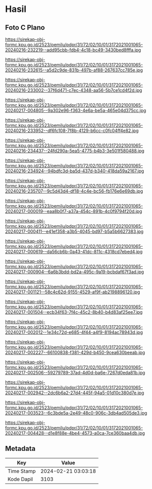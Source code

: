 # Hasil

## Foto C Plano

https://sirekap-obj-formc.kpu.go.id/2523/pemilu/pdpr/31/72/02/10/01/3172021001065-20240216-232219--add95cbb-fdb4-4c18-bc49-3430bed8fffa.jpg

https://sirekap-obj-formc.kpu.go.id/2523/pemilu/pdpr/31/72/02/10/01/3172021001065-20240216-232615--a5d2c9de-831b-497b-af88-267637cc785e.jpg

https://sirekap-obj-formc.kpu.go.id/2523/pemilu/pdpr/31/72/02/10/01/3172021001065-20240216-233002--37f6d471-c7ec-4348-aa56-5b7ce1cd4f2d.jpg

https://sirekap-obj-formc.kpu.go.id/2523/pemilu/pdpr/31/72/02/10/01/3172021001065-20240217-004805--9a302e96-f363-4e6a-be5a-465e04d375cc.jpg

https://sirekap-obj-formc.kpu.go.id/2523/pemilu/pdpr/31/72/02/10/01/3172021001065-20240216-233952--df6fc108-7f8b-4129-b6cc-c0fc04ff4e82.jpg

https://sirekap-obj-formc.kpu.go.id/2523/pemilu/pdpr/31/72/02/10/01/3172021001065-20240216-234437--24fd290a-5ea5-4775-b4b3-3e501f580488.jpg

https://sirekap-obj-formc.kpu.go.id/2523/pemilu/pdpr/31/72/02/10/01/3172021001065-20240216-234924--94bdfc3d-ba5d-437d-b340-418da59a2167.jpg

https://sirekap-obj-formc.kpu.go.id/2523/pemilu/pdpr/31/72/02/10/01/3172021001065-20240216-235707--9c5d43d4-df18-4c4e-bc56-fb176e6e69db.jpg

https://sirekap-obj-formc.kpu.go.id/2523/pemilu/pdpr/31/72/02/10/01/3172021001065-20240217-000019--eaa8b0f7-a37a-454c-891b-4c0f9794f20d.jpg

https://sirekap-obj-formc.kpu.go.id/2523/pemilu/pdpr/31/72/02/10/01/3172021001065-20240217-000411--e41ef358-a3b5-4045-bd97-b5a5b6627383.jpg

https://sirekap-obj-formc.kpu.go.id/2523/pemilu/pdpr/31/72/02/10/01/3172021001065-20240217-000619--da56cb6b-0a43-41dc-811c-4318cd7ebed4.jpg

https://sirekap-obj-formc.kpu.go.id/2523/pemilu/pdpr/31/72/02/10/01/3172021001065-20240217-000904--6a6b3bdd-bd2a-495c-9a19-bcbdaf67f3ad.jpg

https://sirekap-obj-formc.kpu.go.id/2523/pemilu/pdpr/31/72/02/10/01/3172021001065-20240217-001121--58c4c62d-9155-4529-af9f-ab2198896120.jpg

https://sirekap-obj-formc.kpu.go.id/2523/pemilu/pdpr/31/72/02/10/01/3172021001065-20240217-001504--ecb34f63-7f4c-45c2-8b40-b4d83af25ee7.jpg

https://sirekap-obj-formc.kpu.go.id/2523/pemilu/pdpr/31/72/02/10/01/3172021001065-20240217-002012--1e34c72d-e685-4f44-a4f9-8194ac78943d.jpg

https://sirekap-obj-formc.kpu.go.id/2523/pemilu/pdpr/31/72/02/10/01/3172021001065-20240217-002227--66100838-f381-429d-b450-9cea630beeab.jpg

https://sirekap-obj-formc.kpu.go.id/2523/pemilu/pdpr/31/72/02/10/01/3172021001065-20240217-002506--59279789-37ad-4d0d-ba6e-7267d0eda81b.jpg

https://sirekap-obj-formc.kpu.go.id/2523/pemilu/pdpr/31/72/02/10/01/3172021001065-20240217-002942--2dc6b6a2-27d4-445f-94a5-01d10c380d7e.jpg

https://sirekap-obj-formc.kpu.go.id/2523/pemilu/pdpr/31/72/02/10/01/3172021001065-20240217-003523--6c3bde5a-2e49-48c0-906c-3db4ad505de3.jpg

https://sirekap-obj-formc.kpu.go.id/2523/pemilu/pdpr/31/72/02/10/01/3172021001065-20240217-004428--d1e8f88e-4be4-4573-a0ca-7ce360baa4db.jpg


## Metadata

| Key        | Value               |
| ---------- | ------------------- |
| Time Stamp | 2024-02-21 03:03:18 |
| Kode Dapil | 3103                |



